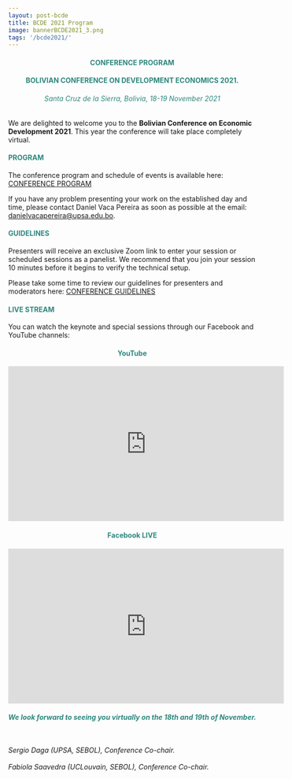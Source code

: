 ```yaml
---
layout: post-bcde
title: BCDE 2021 Program
image: bannerBCDE2021_3.png
tags: '/bcde2021/'
---
```


<center><h4 style="color:#2d877d;"> <b>CONFERENCE PROGRAM</b> </h4></center>
<center><h4 style="color:#2d877d;"> BOLIVIAN CONFERENCE ON DEVELOPMENT ECONOMICS 2021.</h4></center>
<center><h6 style="color:#2d877d;"> Santa Cruz de la Sierra, Bolivia, 18-19 November 2021</h6></center>

We are delighted to welcome you to the __Bolivian Conference on Economic Development 2021__. This year the conference will take place completely virtual. 

<h4 style="color:#2d877d;"> PROGRAM </h4>
The conference program and schedule of events is available here: <a href="/bcde2021/programbcde2021.pdf" target="_blank"> CONFERENCE PROGRAM </a>

If you have any problem presenting your work on the established day and time, please contact Daniel Vaca Pereira as soon as possible at the email: [danielvacapereira@upsa.edu.bo](mailto:danielvacapereira@upsa.edu.bo).

<h4 style="color:#2d877d;"> GUIDELINES</h4>
Presenters will receive an exclusive Zoom link to enter your session or scheduled sessions as a panelist. We recommend that you join your session 10 minutes before it begins to verify the technical setup. 

Please take some time to review our guidelines for presenters and moderators here: <a href="/bcde2021/guidelines.pdf" target="_blank"> CONFERENCE GUIDELINES </a>

<h4 style="color:#2d877d;"> LIVE STREAM</h4>

You can watch the keynote and special sessions through our Facebook and YouTube channels:

<center><h4 style="color:#2d877d;"> <b>YouTube</b> </h4></center>

<iframe width="560" height="315" src="https://www.youtube.com/embed/dl1CmG0_HZk" title="YouTube video player" frameborder="0" allow="accelerometer; autoplay; clipboard-write; encrypted-media; gyroscope; picture-in-picture" allowfullscreen></iframe>

<center><h4 style="color:#2d877d;"> <b>Facebook LIVE</b> </h4></center>
<iframe src="https://www.facebook.com/plugins/video.php?height=314&href=https%3A%2F%2Fwww.facebook.com%2Fboliviaupsa%2Fvideos%2F284045550296400%2F&show_text=false&width=560&t=0" width="560" height="315" style="border:none;overflow:hidden" scrolling="no" frameborder="0" allowfullscreen="true" allow="autoplay; clipboard-write; encrypted-media; picture-in-picture; web-share" allowFullScreen="true"></iframe>

<br> 
<center><h6 style="color:#2d877d;"><b> We look forward to seeing you virtually on the 18th and 19th of November.</b>
<br> 
</h6></center>

<h6> 
<br>
Sergio Daga (UPSA, SEBOL), Conference Co-chair. 
<br>
<br>
Fabiola Saavedra (UCLouvain, SEBOL), Conference Co-chair.
</h6>
